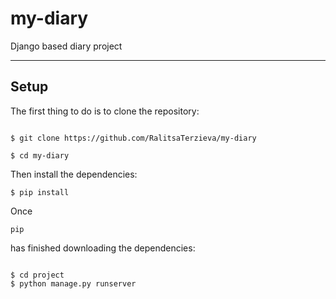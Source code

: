 # my-diary
Django based diary project

***

## Setup

The first thing to do is to clone the repository:

<pre><code>
$ git clone https://github.com/RalitsaTerzieva/my-diary

$ cd my-diary
</code></pre>

Then install the dependencies:

<pre><code>$ pip install</code></pre>

Once <pre><code>pip</code></pre> has finished downloading the dependencies:

<pre><code>
$ cd project
$ python manage.py runserver
</code></pre>
